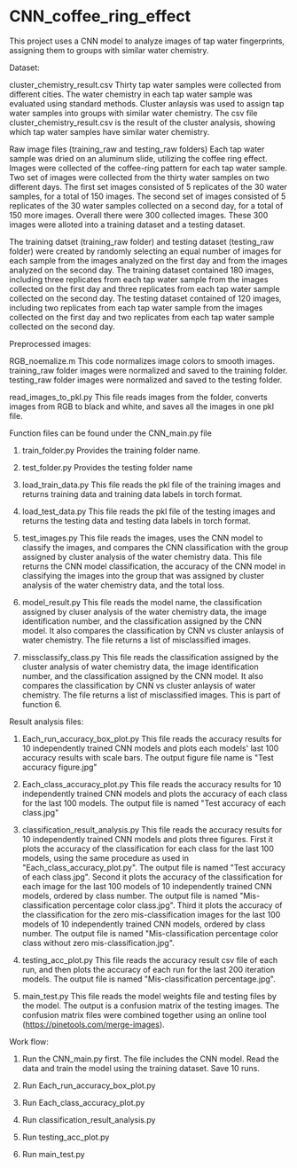 # CNN_coffee_ring_effect
This project uses a CNN model to analyze images of tap water fingerprints, assigning them to groups with similar water chemistry.

Dataset:

cluster_chemistry_result.csv 
  Thirty tap water samples were collected from different cities. The water chemistry in each tap water sample was evaluated using standard methods. Cluster anlaysis was used to assign tap water samples into groups with similar water chemistry. The csv file cluster_chemistry_result.csv is the result of the cluster analysis, showing which tap water samples have similar water chemistry. 


Raw image files (training_raw and testing_raw folders)
   Each tap water sample was dried on an aluminum slide, utilizing the coffee ring effect. Images were collected of the coffee-ring pattern for each tap water sample. Two set of images were collected from the thirty water samples on two different days. The first set images consisted of 5 replicates of the 30 water samples, for a total of 150 images. The second set of images consisted of 5 replicates of the 30 water samples collected on a second day, for a total of 150 more images. Overall there were 300 collected images. These 300 images were alloted into a training dataset and a testing dataset. 
   
   The training datset (training_raw folder) and testing dataset (testing_raw folder) were created by randomly selecting an equal number of images for each sample from the images analyzed on the first day and from the images analyzed on the second day. The training dataset contained 180 images, including three replicates from each tap water sample from the images collected on the first day and three replicates from each tap water sample collected on the second day. The testing dataset contained of 120 images, including two replicates from each tap water sample from the images collected on the first day and two replicates from each tap water sample collected on the second day. 
 

Preprocessed images:

  RGB_noemalize.m
    This code normalizes image colors to smooth images. 
    training_raw folder images were normalized and saved to the training folder. 
    testing_raw folder images were normalized and saved to the testing folder.
  
  read_images_to_pkl.py
    This file reads images from the folder, 
    converts images from RGB to black and white, and 
    saves all the images in one pkl file.
    
    
Function files can be found under the CNN_main.py file

  1) train_folder.py
      Provides the training folder name.
    
  2) test_folder.py
      Provides the testing folder name

  3) load_train_data.py
      This file reads the pkl file of the training images and returns training data and training data labels in torch format.

  4) load_test_data.py
      This file reads the pkl file of the testing images and returns the testing data and testing data labels in torch format.

  5) test_images.py
      This file reads the images, uses the CNN model to classify the images, and compares the CNN classification with the group assigned by cluster analysis of the water chemistry data. This file returns the CNN model classification, the accuracy of the CNN model in classifying the images into the group that was assigned by cluster analysis of the water chemistry data, and the total loss. 

  6) model_result.py
      This file reads the model name, the classification assigned by cluser analysis of the water chemistry data, the image identification number, and the classification assigned by the CNN model. It also compares the classification by CNN vs cluster anlaysis of water chemistry. The file returns a list of misclassified images.

  7) missclassify_class.py
      This file reads the classification assigned by the cluster analysis of water chemistry data, the image identification number, and the classification assigned by the CNN model. It also compares the classification by CNN vs cluster anlaysis of water chemistry. The file returns a list of misclassified images. This is part of function 6.


Result analysis files:

1) Each_run_accuracy_box_plot.py
    This file reads the accuracy results for 10 independently trained CNN models and plots each models' last 100 accuracy results with scale bars. The output figure file name is "Test accuracy figure.jpg"
  
2) Each_class_accuracy_plot.py
  This file reads the accuracy results for 10 independently trained CNN models and plots the accuracy of each class for the last 100 models. The output file is named "Test accuracy of each class.jpg"
  
3) classification_result_analysis.py
    This file reads the accuracy results for 10 independently trained CNN models and plots three figures. First it plots the accuracy of the classification for each class for the last 100 models, using the same procedure as used in "Each_class_accuracy_plot.py". The output file is named "Test accuracy of each class.jpg". Second it plots the accuracy of the classification for each image for the last 100 models of 10 independently trained CNN models, ordered by class number. The output file is named "Mis-classification percentage color class.jpg". Third it plots the accuracy of the classification for the zero mis-classification images for the last 100 models of 10 independently trained CNN models, ordered by class number. The output file is named "Mis-classification percentage color class without zero mis-classification.jpg".
   
4) testing_acc_plot.py
    This file reads the accuracy result csv file of each run, and then plots the accuracy of each run for the last 200 iteration models. The output file is named "Mis-classification percentage.jpg".
  
5) main_test.py
    This file reads the model weights file and testing files by the model. The output is a confusion matrix of the testing images. The confusion matrix files were combined together using an online tool (https://pinetools.com/merge-images).


Work flow:

1) Run the CNN_main.py first. The file includes the CNN model. Read the data and train the model using the training dataset. Save 10 runs.

2) Run Each_run_accuracy_box_plot.py

3) Run Each_class_accuracy_plot.py

4) Run classification_result_analysis.py

5) Run testing_acc_plot.py

6) Run main_test.py
